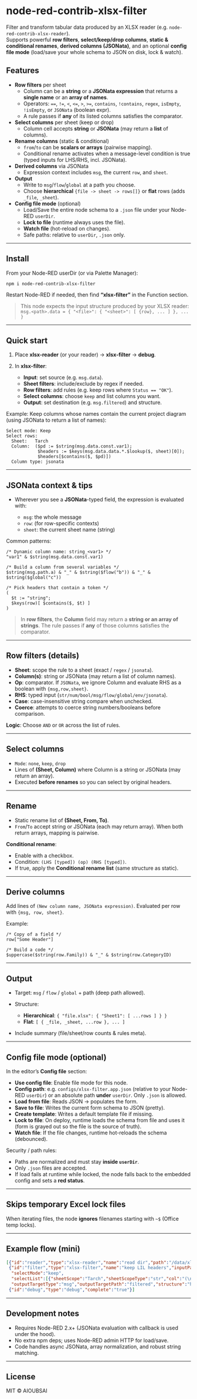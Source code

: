 # node-red-contrib-xlsx-filter

Filter and transform tabular data produced by an XLSX reader (e.g. `node-red-contrib-xlsx-reader`).  
Supports powerful **row filters**, **select/keep/drop columns**, **static & conditional renames**, **derived columns (JSONata)**, and an optional **config file mode** (load/save your whole schema to JSON on disk, lock & watch).

## Features

- **Row filters** per sheet  
  - Column can be a **string** or a **JSONata expression** that returns a **single name** or an **array of names**.  
  - Operators: `==`, `!=`, `<`, `<=`, `>`, `>=`, `contains`, `!contains`, `regex`, `isEmpty`, `!isEmpty`, or `JSONata` (boolean expr).  
  - A rule passes if **any** of its listed columns satisfies the comparator.
- **Select columns** per sheet (keep or drop)  
  - Column cell accepts **string** or **JSONata** (may return a **list** of columns).
- **Rename columns** (static & conditional)  
  - `from`/`to` can be **scalars or arrays** (pairwise mapping).  
  - Conditional rename activates when a message-level condition is true (typed inputs for LHS/RHS, incl. JSONata).
- **Derived columns** via JSONata  
  - Expression context includes `msg`, the current `row`, and `sheet`.
- **Output**  
  - Write to `msg`/`flow`/`global` at a path you choose.  
  - Choose **hierarchical** `{file -> sheet -> rows[]}` or **flat** rows (adds `_file`, `_sheet`).
- **Config file mode** (optional)  
  - Load/Save the entire node schema to a `.json` file under your Node-RED `userDir`.  
  - **Lock to file** (runtime always uses the file).  
  - **Watch file** (hot-reload on changes).  
  - Safe paths: relative to `userDir`, `.json` only.

---

## Install

From your Node-RED userDir (or via Palette Manager):

```bash
npm i node-red-contrib-xlsx-filter
````

Restart Node-RED if needed, then find **“xlsx-filter”** in the Function section.

> This node expects the input structure produced by your XLSX reader:
> `msg.<path>.data = { "<file>": { "<sheet>": [ {row}, ... ] }, ... }`

---

## Quick start

1. Place **xlsx-reader** (or your reader) → **xlsx-filter** → **debug**.
2. In **xlsx-filter**:

   * **Input**: set source (e.g. `msg.data`).
   * **Sheet filters**: include/exclude by regex if needed.
   * **Row filters**: add rules (e.g. keep rows where `Status == "OK"`).
   * **Select columns**: choose `keep` and list columns you want.
   * **Output**: set destination (e.g. `msg.filtered`) and structure.

Example: Keep columns whose names contain the current project diagram
(using JSONata to return a list of names):

```
Select mode: Keep
Select rows:
  Sheet:   Tarch
  Column:  ($pd := $string(msg.data.const.var1);
            $headers := $keys(msg.data.data.*.$lookup($, sheet)[0]);
            $headers[$contains($, $pd)])
  Column type: jsonata
```

---

## JSONata context & tips

* Wherever you see a **JSONata**-typed field, the expression is evaluated with:

  * `msg`: the whole message
  * `row`: (for row-specific contexts)
  * `sheet`: the current sheet name (string)

Common patterns:

```jsonata
/* Dynamic column name: string_<var1> */
"var1" & $string(msg.data.const.var1)

/* Build a column from several variables */
$string(msg.path.a) & "_" & $string($flow("b")) & "_" & $string($global("c"))

/* Pick headers that contain a token */
(
  $t := "string";
  $keys(row)[ $contains($, $t) ]
)
```

> In **row filters**, the **Column** field may return a **string or an array of strings**.
> The rule passes if **any** of those columns satisfies the comparator.

---

## Row filters (details)

* **Sheet**: scope the rule to a sheet (exact / `regex` / `jsonata`).
* **Column(s)**: string or JSONata (may return a list of column names).
* **Op**: comparator. If `JSONata`, we ignore Column and evaluate RHS as a boolean with `{msg,row,sheet}`.
* **RHS**: typed input (`str/num/bool/msg/flow/global/env/jsonata`).
* **Case**: case-insensitive string compare when unchecked.
* **Coerce**: attempts to coerce string numbers/booleans before comparison.

**Logic**: Choose `AND` or `OR` across the list of rules.

---

## Select columns

* `Mode`: `none`, `keep`, `drop`
* Lines of **(Sheet, Column)** where Column is a string or JSONata (may return an array).
* Executed **before renames** so you can select by original headers.

---

## Rename

* Static rename list of **(Sheet, From, To)**.
* `From`/`To` accept string or JSONata (each may return array). When both return arrays, mapping is pairwise.

**Conditional rename**:

* Enable with a checkbox.
* Condition: `(LHS [typed]) (op) (RHS [typed])`.
* If true, apply the **Conditional rename list** (same structure as static).

---

## Derive columns

Add lines of `(New column name, JSONata expression)`.
Evaluated per row with `{msg, row, sheet}`.

Example:

```jsonata
/* Copy of a field */
row["Some Header"]

/* Build a code */
$uppercase($string(row.Family)) & "_" & $string(row.CategoryID)
```

---

## Output

* Target: `msg` / `flow` / `global` + path (deep path allowed).
* Structure:

  * **Hierarchical**: `{ "file.xlsx": { "Sheet1": [ ...rows ] } }`
  * **Flat**: `[ { _file, _sheet, ...row }, ... ]`
* Include summary (file/sheet/row counts & rules meta).

---

## Config file mode (optional)

In the editor’s **Config file** section:

* **Use config file**: Enable file mode for this node.
* **Config path**: e.g. `configs/xlsx-filter.app.json` (relative to your Node-RED `userDir`) or an absolute path **under** `userDir`. Only `.json` is allowed.
* **Load from file**: Reads JSON → populates the form.
* **Save to file**: Writes the current form schema to JSON (pretty).
* **Create template**: Writes a default template file if missing.
* **Lock to file**: On deploy, runtime loads the schema from file and uses it (form is grayed out so the file is the source of truth).
* **Watch file**: If the file changes, runtime hot-reloads the schema (debounced).

Security / path rules:

* Paths are normalized and must stay **inside `userDir`**.
* Only `.json` files are accepted.
* If load fails at runtime while locked, the node falls back to the embedded config and sets a **red status**.

---

## Skips temporary Excel lock files

When iterating files, the node **ignores** filenames starting with `~$` (Office temp locks).

---

## Example flow (mini)

```json
[{"id":"reader","type":"xlsx-reader","name":"read dir","path":"/data/xlsx","pathType":"str","mode":"directory","wires":[["filter"]]},
 {"id":"filter","type":"xlsx-filter","name":"keep LIL headers","inputPath":"data","inputPathType":"msg",
  "selectMode":"keep",
  "selectList":[{"sheetScope":"Tarch","sheetScopeType":"str","col":"(\n  $pd := $string(msg.data.const.var1);\n  $headers := $keys(msg.data.data.*.$lookup($, sheet)[0]);\n  $headers[$contains($, $pd)]\n)","colType":"jsonata"}],
  "outputTargetType":"msg","outputTargetPath":"filtered","structure":"hierarchical","wires":[["debug"]]},
 {"id":"debug","type":"debug","complete":"true"}]
```

---

## Development notes

* Requires Node-RED 2.x+ (JSONata evaluation with callback is used under the hood).
* No extra npm deps; uses Node-RED admin HTTP for load/save.
* Code handles async JSONata, array normalization, and robust string matching.

---

## License

MIT © AIOUBSAI
